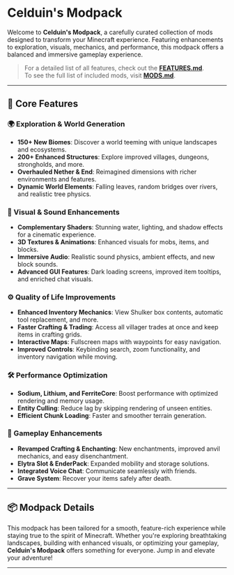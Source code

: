 # Celduin's Modpack

Welcome to **Celduin's Modpack**, a carefully curated collection of mods designed to transform your Minecraft experience. Featuring enhancements to exploration, visuals, mechanics, and performance, this modpack offers a balanced and immersive gameplay experience.

> For a detailed list of all features, check out the **[FEATURES.md](./FEATURES.md)**.  
> To see the full list of included mods, visit **[MODS.md](./MODS.md)**.

---

## 🚀 Core Features

### 🌍 Exploration & World Generation
- **150+ New Biomes**: Discover a world teeming with unique landscapes and ecosystems.
- **200+ Enhanced Structures**: Explore improved villages, dungeons, strongholds, and more.
- **Overhauled Nether & End**: Reimagined dimensions with richer environments and features.
- **Dynamic World Elements**: Falling leaves, random bridges over rivers, and realistic tree physics.

### 🎨 Visual & Sound Enhancements
- **Complementary Shaders**: Stunning water, lighting, and shadow effects for a cinematic experience.
- **3D Textures & Animations**: Enhanced visuals for mobs, items, and blocks.
- **Immersive Audio**: Realistic sound physics, ambient effects, and new block sounds.
- **Advanced GUI Features**: Dark loading screens, improved item tooltips, and enriched chat visuals.

### ⚙️ Quality of Life Improvements
- **Enhanced Inventory Mechanics**: View Shulker box contents, automatic tool replacement, and more.
- **Faster Crafting & Trading**: Access all villager trades at once and keep items in crafting grids.
- **Interactive Maps**: Fullscreen maps with waypoints for easy navigation.
- **Improved Controls**: Keybinding search, zoom functionality, and inventory navigation while moving.

### 🛠️ Performance Optimization
- **Sodium, Lithium, and FerriteCore**: Boost performance with optimized rendering and memory usage.
- **Entity Culling**: Reduce lag by skipping rendering of unseen entities.
- **Efficient Chunk Loading**: Faster and smoother terrain generation.

### 🔧 Gameplay Enhancements
- **Revamped Crafting & Enchanting**: New enchantments, improved anvil mechanics, and easy disenchantment.
- **Elytra Slot & EnderPack**: Expanded mobility and storage solutions.
- **Integrated Voice Chat**: Communicate seamlessly with friends.
- **Grave System**: Recover your items safely after death.

---

## 📦 Modpack Details

This modpack has been tailored for a smooth, feature-rich experience while staying true to the spirit of Minecraft. Whether you're exploring breathtaking landscapes, building with enhanced visuals, or optimizing your gameplay, **Celduin's Modpack** offers something for everyone. Jump in and elevate your adventure!

---
